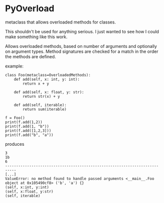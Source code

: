 # PyOverload
metaclass that allows overloaded methods for classes.

This shouldn't be used for anything serious. I just wanted to see how I could make something like this work.

Allows overloaded methods, based on number of arguments and optionally on argument types. Method signatures are checked for a match in the order the methods are defined.

example:

    class Foo(metaclass=OverloadedMethods):
        def add(self, x: int, y: int):
            return x + y

        def add(self, x: float, y: str):
            return str(x) + y

        def add(self, iterable):
            return sum(iterable)

    f = Foo()
    print(f.add(1,2))
    print(f.add(1, "b"))
    print(f.add([1,2,3]))
    print(f.add("b", "a"))

produces

    3
    1b
    6
    ---------------------------------------------------------------------------
    [...]
    ValueError: no method found to handle passed arguments <__main__.Foo object at 0x105490cf8> ('b', 'a') {}
    (self, x:int, y:int)
    (self, x:float, y:str)
    (self, iterable)
